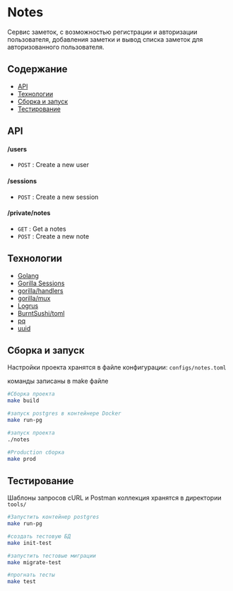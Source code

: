# Notes
Сервис заметок, с возможностью регистрации и авторизации пользователя, добавления заметки и вывод списка заметок для авторизованного пользователя. 

## Содержание
- [API](#api)
- [Технологии](#технологии)
- [Сборка и запуск](#сборка-и-запуск)
- [Тестирование](#тестирование)

## API

#### /users
* `POST` : Create a new user

#### /sessions
* `POST` : Create a new session

#### /private/notes
* `GET` : Get a notes
* `POST` : Create a new note


## Технологии
- [Golang](https://go.dev/)
- [Gorilla Sessions](https://github.com/gorilla/sessions/)
- [gorilla/handlers](https://github.com/gorilla/handlers/)
- [gorilla/mux](https://github.com/gorilla/mux/)
- [Logrus](https://github.com/sirupsen/logrus/)
- [BurntSushi/toml](https://github.com/BurntSushi/toml/)
- [pq](https://github.com/lib/pq/)
- [uuid](https://github.com/google/uuid/)

## Сборка и запуск
Настройки проекта хранятся в файле конфигурации: `configs/notes.toml`

команды записаны в make файле
```sh
#Сборка проекта
make build

#запуск postgres в контейнере Docker
make run-pg

#запуск проекта
./notes
```


```sh
#Production сборка 
make prod
```

## Тестирование
Шаблоны запросов cURL и Postman коллекция хранятся в директории `tools/`

```sh
#Запустить контейнер postgres
make run-pg

#создать тестовую БД
make init-test

#запустить тестовые миграции
make migrate-test

#прогнать тесты
make test
```
